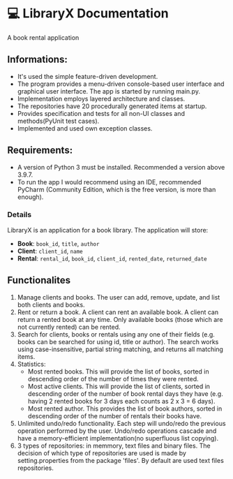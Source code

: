 # 💻 LibraryX Documentation
A book rental application
## Informations:
- It's used the simple feature-driven development.
- The program provides a menu-driven console-based user interface and graphical user interface. The app is started by running main.py.
- Implementation employs layered architecture and classes.
- The repositories have 20 procedurally generated items at startup.
- Provides specification and tests for all non-UI classes and methods(PyUnit test cases).
- Implemented and used own exception classes.

## Requirements:
- A version of Python 3 must be installed. Recommended a version above 3.9.7.
- To run the app I would recommend using an IDE, recommended PyCharm (Community Edition, which is the free version, is more than enough).

### Details
LibraryX is an application for a book library. The application will store:
- **Book**: `book_id`, `title`, `author`
- **Client**: `client_id`, `name`
- **Rental**: `rental_id`, `book_id`, `client_id`, `rented_date`, `returned_date`

## Functionalites
1. Manage clients and books. The user can add, remove, update, and list both clients and books.
2. Rent or return a book. A client can rent an available book. A client can return a rented book at any time. Only available books (those which are not currently rented) can be rented.
3. Search for clients, books or rentals using any one of their fields (e.g. books can be searched for using id, title or author). The search works using case-insensitive, partial string matching, and returns all matching items.
4. Statistics:
    - Most rented books. This will provide the list of books, sorted in descending order of the number of times they were rented.
    - Most active clients. This will provide the list of clients, sorted in descending order of the number of book rental days they have (e.g. having 2 rented books for 3 days each counts as 2 x 3 = 6 days).
    - Most rented author. This provides the list of book authors, sorted in descending order of the number of rentals their books have.
5. Unlimited undo/redo functionality. Each step will undo/redo the previous operation performed by the user. Undo/redo operations cascade and have a memory-efficient implementation(no superfluous list copying).
6. 3 types of repositories: in memmory, text files and binary files. The decision of which type of repositories are used is made by setting.properties from the package 'files'. By default are used text files repositories.
